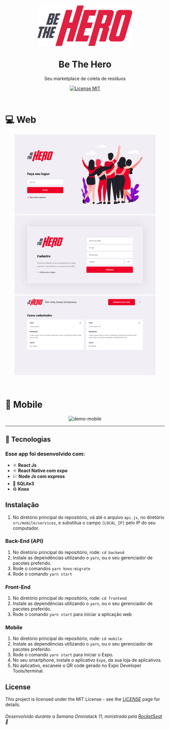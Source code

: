 <h1 align="center">
<br>
  <img src="./github/bethehero.png" alt="Be The Hero" width="300">
<br>
<br>
Be The Hero
</h1>

<p align="center">Seu marketplace de coleta de resíduos</p>

<p align="center">
  <a href="https://opensource.org/licenses/MIT">
    <img src="https://img.shields.io/badge/License-MIT-blue.svg" alt="License MIT">
  </a>
</p>

<br /> 

# :computer: Web

<div align="center">
  <img src="github/screen1.png" alt="demo-web" height="250"> <img src="github/screen2.png" alt="demo-web" height="250"> <img src="github/screen3.png" alt="demo-web" height="250">
</div>

<br/>
<br/>

# :iphone: Mobile


<div align="center">
  <img src="github/mobile.gif" alt="demo-mobile" height="425">
</div>

<hr />

## :rocket: Tecnologias

### Esse app foi desenvolvido com:

- ⚛️ **React Js**
- ⚛️ **React Native com expo**
- 💹 **Node Js com express**
- 📄 **SQLite3**
- ♻️ **Knex**

## Instalação

1. No diretório principal do repositório, vá até o arquivo `api.js`, no diretório `src/mobile/services`, e substitua o campo `[LOCAL_IP]` pelo IP do seu computador.

### Back-End (API)

1. No diretório principal do repositório, rode: `cd backend`
2. Instale as dependências utilizando o `yarn`, ou o seu gerenciador de pacotes preferido.
3. Rode o comandos `yarn knex:migrate`
4. Rode o comando `yarn start`

### Front-End

1. No diretório principal do repositório, rode: `cd frontend`
2. Instale as dependências utilizando o `yarn`, ou o seu gerenciador de pacotes preferido.
3. Rode o comando `yarn start` para iniciar a aplicação web

### Mobile

1. No diretório principal do repositório, rode: `cd mobile`
2. Instale as dependências utilizando o `yarn`, ou o seu gerenciador de pacotes preferido.
3. Rode o comando `yarn start` para iniciar o Expo.
4. No seu smartphone, instale o aplicativo `Expo`, da sua loja de aplicativos.
5. No aplicativo, escaneie o QR code gerado no Expo Developer Tools/terminal.

## License

This project is licensed under the MIT License - see the [LICENSE](https://opensource.org/licenses/MIT) page for details.

###### Desenvolvido durante a Semana Omnistack 11, ministrada pela [RocketSeat](https://rocketseat.com.br) :rocket: